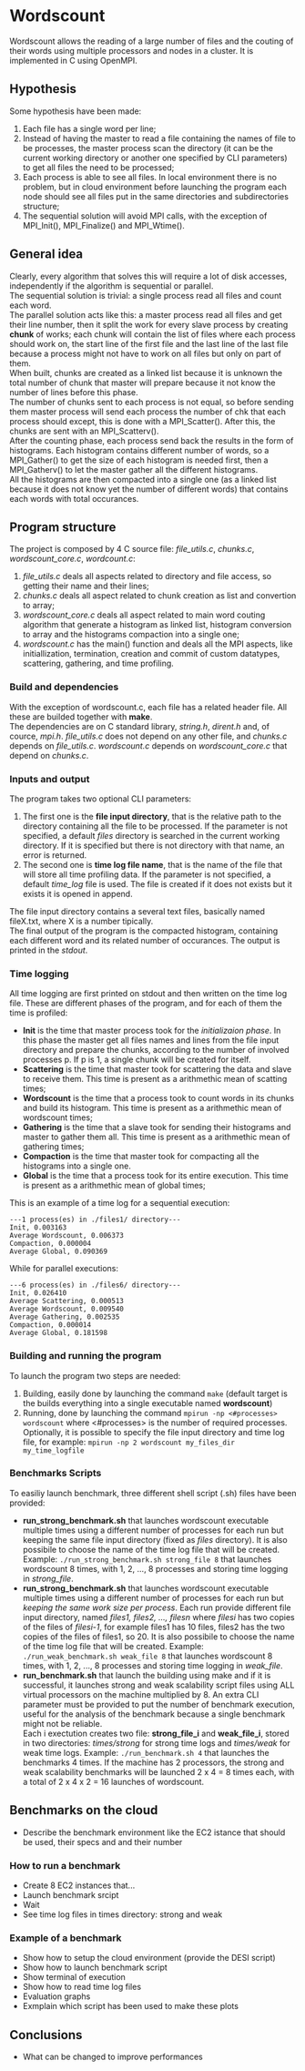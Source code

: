 # Wordscount
Wordscount allows the reading of a large number of files and the couting of their words using multiple processors and nodes in a cluster. It is implemented in C using OpenMPI.

## Hypothesis
Some hypothesis have been made:
1. Each file has a single word per line;
2. Instead of having the master to read a file containing the names of file to be processes, the master process scan the directory (it can be the current working directory or another one specified by CLI parameters) to get all files the need to be processed;
3. Each process is able to see all files. In local environment there is no problem, but in cloud environment before launching the program each node should see all files put in the same directories and subdirectories structure;
4. The sequential solution will avoid MPI calls, with the exception of MPI_Init(), MPI_Finalize() and MPI_Wtime().

## General idea
Clearly, every algorithm that solves this will require a lot of disk accesses, independently if the algorithm is sequential or parallel.  
The sequential solution is trivial: a single process read all files and count each word.  
The parallel solution acts like this: a master process read all files and get their line number, then it split the work for every slave process by creating **chunk** of works; each chunk will contain the list of files where each process should work on, the start line of the first file and the last line of the last file because a process might not have to work on all files but only on part of them.  
When built, chunks are created as a linked list because it is unknown the total number of chunk that master will prepare because it not know the number of lines before this phase.  
The number of chunks sent to each process is not equal, so before sending them master process will send each process the number of chk that each process should except, this is done with a MPI_Scatter(). After this, the chunks are sent with an MPI_Scatterv().  
After the counting phase, each process send back the results in the form of histograms. Each histogram contains different number of words, so a MPI_Gather() to get the size of each histogram is needed first, then a MPI_Gatherv() to let the master gather all the different histograms.  
All the histograms are then compacted into a single one (as a linked list because it does not know yet the number of different words) that contains each words with total occurances.

## Program structure
The project is composed by 4 C source file: *file_utils.c*, *chunks.c*, *wordscount_core.c*, *wordcount.c*:
1. *file_utils.c* deals all aspects related to directory and file access, so getting their name and their lines;
2. *chunks.c* deals all aspect related to chunk creation as list and convertion to array;
3. *wordscount_core.c* deals all aspect related to main word couting algorithm that generate a histogram as linked list, histogram conversion to array and the histograms compaction into a single one;
4. *wordscount.c* has the main() function and deals all the MPI aspects, like initiallization, termination, creation and commit of custom datatypes, scattering, gathering, and time profiling.

### Build and dependencies
With the exception of wordscount.c, each file has a related header file. All these are builded together with **make**.  
The dependencies are on C standard library, *string.h*, *dirent.h* and, of cource, *mpi.h*. *file_utils.c* does not depend on any other file, and *chunks.c* depends on *file_utils.c*. *wordscount.c* depends on *wordscount_core.c* that depend on *chunks.c*.  

### Inputs and output
The program takes two optional CLI parameters:
1. The first one is the **file input directory**, that is the relative path to the directory containing all the file to be processed. If the parameter is not specified, a default *files* directory is searched in the current working directory. If it is specified but there is not directory with that name, an error is returned.
2. The second one is **time log file name**, that is the name of the file that will store all time profiling data. If the parameter is not specified, a default *time_log* file is used. The file is created if it does not exists but it exists it is opened in append. 

The file input directory contains a several text files, basically named fileX.txt, where X is a number tipically.  
The final output of the program is the compacted histogram, containing each different word and its related number of occurances. The output is printed in the *stdout*.

### Time logging
All time logging are first printed on stdout and then written on the time log file. These are different phases of the program, and for each of them the time is profiled:
- **Init** is the time that master process took for the *initializaion phase*. In this phase the master get all files names and lines from the file input directory and prepare the chunks, according to the number of involved processes p. If p is 1, a single chunk will be created for itself. 
- **Scattering** is the time that master took for scattering the data and slave to receive them. This time is present as a arithmethic mean of scatting times;
- **Wordscount** is the time that a process took to count words in its chunks and build its histogram. This time is present as a arithmethic mean of wordscount times;
- **Gathering** is the time that a slave took for sending their histograms and master to gather them all. This time is present as a arithmethic mean of gathering times;
- **Compaction** is the time that master took for compacting all the histograms into a single one.
- **Global** is the time that a process took for its entire execution. This time is present as a arithmethic mean of global times;

This is an example of a time log for a sequential execution:

    ---1 process(es) in ./files1/ directory---  
    Init, 0.003163  
    Average Wordscount, 0.006373  
    Compaction, 0.000004  
    Average Global, 0.090369  

While for parallel executions:

    ---6 process(es) in ./files6/ directory---
    Init, 0.026410
    Average Scattering, 0.000513
    Average Wordscount, 0.009540
    Average Gathering, 0.002535
    Compaction, 0.000014
    Average Global, 0.181598

### Building and running the program
To launch the program two steps are needed:
1. Building, easily done by launching the command `make` (default target is the builds everything into a single executable named **wordscount**)
2. Running, done by launching the command `mpirun -np <#processes> wordscount` where <#processes> is the number of required processes. Optionally, it is possible to specify the file input directory and time log file, for example: `mpirun -np 2 wordscount my_files_dir my_time_logfile`

### Benchmarks Scripts
To easiliy launch benchmark, three different shell script (.sh) files have been provided:
- **run_strong_benchmark.sh** that launches wordscount executable multiple times using a different number of processes for each run but keeping the same file input directory (fixed as *files* directory). It is also possibile to choose the name of the time log file that will be created. Example: `./run_strong_benchmark.sh strong_file 8` that launches wordscount 8 times, with 1, 2, ..., 8 processes and storing time logging in *strong_file*.
- **run_strong_benchmark.sh** that launches wordscount executable multiple times using a different number of processes for each run but *keeping the same work size per process*. Each run provide different file input directory, named *files1, files2, ..., filesn* where *filesi* has two copies of the files of *filesi-1*, for example files1 has 10 files, files2 has the two copies of the files of files1, so 20. It is also possibile to choose the name of the time log file that will be created. Example: `./run_weak_benchmark.sh weak_file 8` that launches wordscount 8 times, with 1, 2, ..., 8 processes and storing time logging in *weak_file*.
- **run_benchmark.sh** that launch the building using make and if it is successful, it launches strong and weak scalability script files using ALL virtual processors on the machine multiplied by 8. An extra CLI parameter must be provided to put the number of benchmark execution, useful for the analysis of the benchmark because a single benchmark might not be reliable.  
Each i exectution creates two file: **strong_file_i** and **weak_file_i**, stored in two directories: *times/strong* for strong time logs and *times/weak* for weak time logs. Example: `./run_benchmark.sh 4` that launches the benchmarks 4 times. If the machine has 2 processors, the strong and weak scalability benchmarks will be launched 2 x 4 = 8 times each, with a total of 2 x 4 x 2 = 16 launches of wordscount.

## Benchmarks on the cloud
- Describe the benchmark environment like the EC2 istance that should be used, their specs and and their number

### How to run a benchmark
- Create 8 EC2 instances that...
- Launch benchmark srcipt
- Wait
- See time log files in times directory: strong and weak

### Example of a benchmark
- Show how to setup the cloud environment  (provide the DESI script)
- Show how to launch benchmark script
- Show terminal of execution
- Show how to read time log files
- Evaluation graphs
- Exmplain which script has been used to make these plots
 
## Conclusions
- What can be changed to improve performances
